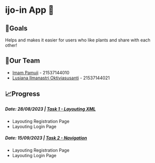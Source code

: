 # ijo-in App 🌱

## 🎯Goals
Helps and makes it easier for users who like plants and share with each other!

## 🤝Our Team
- [Imam Pamuji](https://github.com/imampamuji/) - 21537144010
- [Lusiana Ilmanastri Oktiviasusanti](https://github.com/lusiana05) - 21537144021


## 📈Progress
##### Date: 28/08/2023 | [Task 1 - Layouting XML](https://github.com/imampamuji/ijo-in/tree/task-layouting)
- Layouting Registration Page
- Layouting Login Page
##### Date: 15/09/2023 | [Task 2 - Navigation](https://github.com/imampamuji/ijo-in/tree/task-navigation)
- Layouting Registration Page
- Layouting Login Page 
